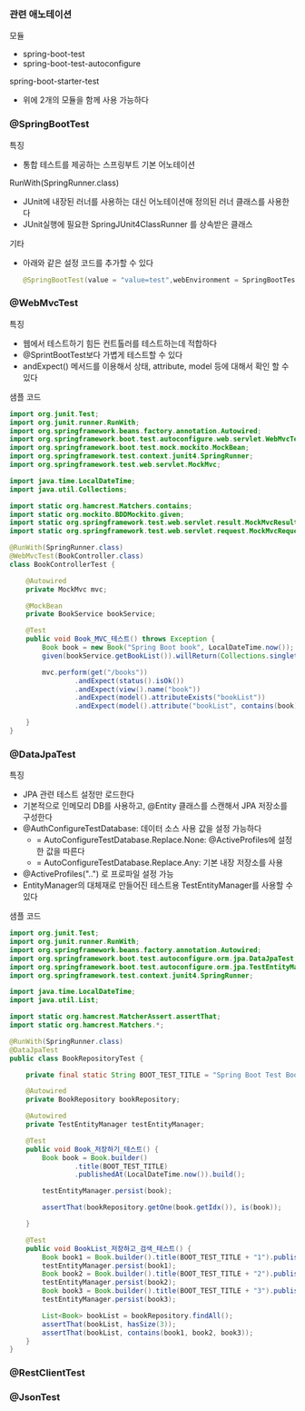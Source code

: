 ### 관련 애노테이션
모듈
- spring-boot-test
- spring-boot-test-autoconfigure

spring-boot-starter-test
- 위에 2개의 모듈을 함께 사용 가능하다

### @SpringBootTest
특징
- 통합 테스트를 제공하는 스프링부트 기본 어노테이션

RunWith(SpringRunner.class)
- JUnit에 내장된 러너를 사용하는 대신 어노테이션애 정의된 러너 클래스를 사용한다
- JUnit실행에 필요한 SpringJUnit4ClassRunner 를 상속받은 클래스

기타
- 아래와 같은 설정 코드를 추가할 수 있다
    ~~~java
    @SpringBootTest(value = "value=test",webEnvironment = SpringBootTest.WebEnvironment.RANDOM_PORT)
    ~~~

### @WebMvcTest
특징
- 웹에서 테스트하기 힘든 컨트톨러를 테스트하는데 적합하다
- @SprintBootTest보다 가볍게 테스트할 수 있다
- andExpect() 메서드를 이용해서 상태, attribute, model 등에 대해서 확인 할 수 있다

샘플 코드
~~~java
import org.junit.Test;
import org.junit.runner.RunWith;
import org.springframework.beans.factory.annotation.Autowired;
import org.springframework.boot.test.autoconfigure.web.servlet.WebMvcTest;
import org.springframework.boot.test.mock.mockito.MockBean;
import org.springframework.test.context.junit4.SpringRunner;
import org.springframework.test.web.servlet.MockMvc;

import java.time.LocalDateTime;
import java.util.Collections;

import static org.hamcrest.Matchers.contains;
import static org.mockito.BDDMockito.given;
import static org.springframework.test.web.servlet.result.MockMvcResultMatchers.*;
import static org.springframework.test.web.servlet.request.MockMvcRequestBuilders.get;

@RunWith(SpringRunner.class)
@WebMvcTest(BookController.class)
class BookControllerTest {

    @Autowired
    private MockMvc mvc;

    @MockBean
    private BookService bookService;

    @Test
    public void Book_MVC_테스트() throws Exception {
        Book book = new Book("Spring Boot book", LocalDateTime.now());
        given(bookService.getBookList()).willReturn(Collections.singletonList(book));

        mvc.perform(get("/books"))
                .andExpect(status().isOk())
                .andExpect(view().name("book"))
                .andExpect(model().attributeExists("bookList"))
                .andExpect(model().attribute("bookList", contains(book)));

    }
}
~~~

### @DataJpaTest
특징
- JPA 관련 테스트 설정만 로드한다
- 기본적으로 인메모리 DB를 사용하고, @Entity 클래스를 스캔해서 JPA 저장소를 구성한다
- @AuthConfigureTestDatabase: 데이터 소스 사용 값을 설정 가능하다
   - = AutoConfigureTestDatabase.Replace.None: @ActiveProfiles에 설정한 값을 따른다
   - = AutoConfigureTestDatabase.Replace.Any: 기본 내장 저장소를 사용
- @ActiveProfiles("..") 로 프로파일 설정 가능
- EntityManager의 대체재로 만들어진 테스트용 TestEntityManager를 사용할 수 있다

샘플 코드
~~~java
import org.junit.Test;
import org.junit.runner.RunWith;
import org.springframework.beans.factory.annotation.Autowired;
import org.springframework.boot.test.autoconfigure.orm.jpa.DataJpaTest;
import org.springframework.boot.test.autoconfigure.orm.jpa.TestEntityManager;
import org.springframework.test.context.junit4.SpringRunner;

import java.time.LocalDateTime;
import java.util.List;

import static org.hamcrest.MatcherAssert.assertThat;
import static org.hamcrest.Matchers.*;

@RunWith(SpringRunner.class)
@DataJpaTest
public class BookRepositoryTest {

    private final static String BOOT_TEST_TITLE = "Spring Boot Test Book";

    @Autowired
    private BookRepository bookRepository;

    @Autowired
    private TestEntityManager testEntityManager;

    @Test
    public void Book_저장하기_테스트() {
        Book book = Book.builder()
                .title(BOOT_TEST_TITLE)
                .publishedAt(LocalDateTime.now()).build();

        testEntityManager.persist(book);

        assertThat(bookRepository.getOne(book.getIdx()), is(book));

    }

    @Test
    public void BookList_저장하고_검색_테스트() {
        Book book1 = Book.builder().title(BOOT_TEST_TITLE + "1").publishedAt(LocalDateTime.now()).build();
        testEntityManager.persist(book1);
        Book book2 = Book.builder().title(BOOT_TEST_TITLE + "2").publishedAt(LocalDateTime.now()).build();
        testEntityManager.persist(book2);
        Book book3 = Book.builder().title(BOOT_TEST_TITLE + "3").publishedAt(LocalDateTime.now()).build();
        testEntityManager.persist(book3);

        List<Book> bookList = bookRepository.findAll();
        assertThat(bookList, hasSize(3));
        assertThat(bookList, contains(book1, book2, book3));
    }
}
~~~
   

### @RestClientTest

### @JsonTest


